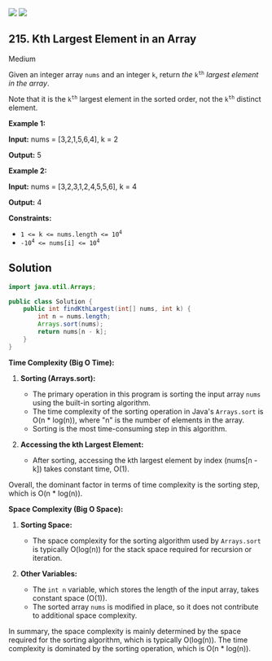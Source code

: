 [![](https://img.shields.io/github/stars/javadev/LeetCode-in-All?label=Stars&style=flat-square)](https://github.com/javadev/LeetCode-in-All)
[![](https://img.shields.io/github/forks/javadev/LeetCode-in-All?label=Fork%20me%20on%20GitHub%20&style=flat-square)](https://github.com/javadev/LeetCode-in-All/fork)

## 215\. Kth Largest Element in an Array

Medium

Given an integer array `nums` and an integer `k`, return _the_ <code>k<sup>th</sup></code> _largest element in the array_.

Note that it is the <code>k<sup>th</sup></code> largest element in the sorted order, not the <code>k<sup>th</sup></code> distinct element.

**Example 1:**

**Input:** nums = [3,2,1,5,6,4], k = 2

**Output:** 5 

**Example 2:**

**Input:** nums = [3,2,3,1,2,4,5,5,6], k = 4

**Output:** 4 

**Constraints:**

*   <code>1 <= k <= nums.length <= 10<sup>4</sup></code>
*   <code>-10<sup>4</sup> <= nums[i] <= 10<sup>4</sup></code>

## Solution

```java
import java.util.Arrays;

public class Solution {
    public int findKthLargest(int[] nums, int k) {
        int n = nums.length;
        Arrays.sort(nums);
        return nums[n - k];
    }
}
```

**Time Complexity (Big O Time):**

1. **Sorting (Arrays.sort):**
   - The primary operation in this program is sorting the input array `nums` using the built-in sorting algorithm.
   - The time complexity of the sorting operation in Java's `Arrays.sort` is O(n * log(n)), where "n" is the number of elements in the array.
   - Sorting is the most time-consuming step in this algorithm.

2. **Accessing the kth Largest Element:**
   - After sorting, accessing the kth largest element by index (nums[n - k]) takes constant time, O(1).

Overall, the dominant factor in terms of time complexity is the sorting step, which is O(n * log(n)).

**Space Complexity (Big O Space):**

1. **Sorting Space:**
   - The space complexity for the sorting algorithm used by `Arrays.sort` is typically O(log(n)) for the stack space required for recursion or iteration.

2. **Other Variables:**
   - The `int n` variable, which stores the length of the input array, takes constant space (O(1)).
   - The sorted array `nums` is modified in place, so it does not contribute to additional space complexity.

In summary, the space complexity is mainly determined by the space required for the sorting algorithm, which is typically O(log(n)). The time complexity is dominated by the sorting operation, which is O(n * log(n)).
